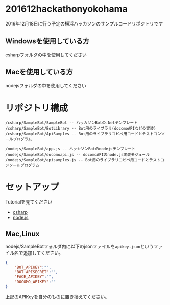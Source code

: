 # 201612hackathonyokohama
2016年12月18日に行う予定の横浜ハッカソンのサンプルコードリポジトリです

## Windowsを使用している方
csharpフォルダの中を使用してください

## Macを使用している方
nodejsフォルダの中を使用してください

# リポジトリ構成

```
/csharp/SampleBot/SampleBot -- ハッカソンBotの.Netテンプレート
/csharp/SampleBot/BotLibrary -- Bot用のライブラリ(docomoAPIなどの実装)
/csharp/SampleBot/ApiSamples -- Bot用のライブラリコピペ用コードとテストコンソールプログラム

/nodejs/SampleBot/app.js -- ハッカソンBotのnodejsテンプレート
/nodejs/SampleBot/docomoapi.js -- docomoAPIのnode.js実装モジュール
/nodejs/SampleBot/apisamples.js -- Bot用のライブラリコピペ用コードとテストコンソールプログラム
```

# セットアップ

Tutorialを見てください

- [csharp](csharp/README.md)
- [node.js](nodejs/README.md)


## Mac,Linux
nodejs/SampleBotフォルダ内に以下のjsonファイルを```apikey.json```というファイル名で追加してください。

```json
{
    "BOT_APIKEY":"",
    "BOT_APISECRET":"",
    "FACE_APIKEY":"",
    "DOCOMO_APIKEY":""
}
```

上記のAPIKeyを自分のものに置き換えてください。
